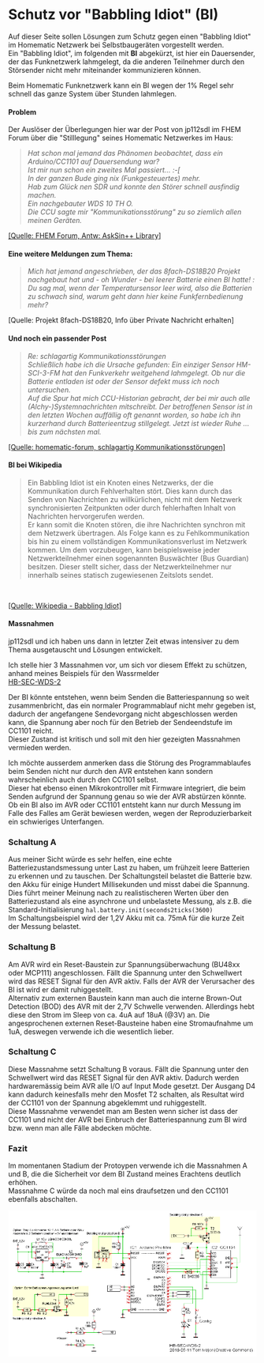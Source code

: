 # Schutz vor "Babbling Idiot" (BI)

Auf dieser Seite sollen Lösungen zum Schutz gegen einen "Babbling Idiot" im Homematic Netzwerk bei Selbstbaugeräten vorgestellt werden.<br>
Ein "Babbling Idiot", im folgenden mit **BI** abgekürzt, ist hier ein Dauersender, der das Funknetzwerk lahmgelegt, da die anderen Teilnehmer durch den Störsender nicht mehr miteinander kommunizieren können.

Beim Homematic Funknetzwerk kann ein BI wegen der 1% Regel sehr schnell das ganze System über Stunden lahmlegen.

#### Problem

Der Auslöser der Überlegungen hier war der Post von jp112sdl im FHEM Forum über die "Stilllegung" seines Homematic Netzwerkes im Haus:

> *Hat schon mal jemand das Phänomen beobachtet, dass ein Arduino/CC1101 auf Dauersendung war?<br>
> Ist mir nun schon ein zweites Mal passiert...  :-[<br>
> In der ganzen Bude ging nix (Funkgesteuertes) mehr.<br>
Hab zum Glück nen SDR und konnte den Störer schnell ausfindig machen.<br>
Ein nachgebauter WDS 10 TH O.<br>
Die CCU sagte mir "Kommunikationsstörung" zu so ziemlich allen meinen Geräten.*

[[Quelle: FHEM Forum, Antw: AskSin++ Library]](https://forum.fhem.de/index.php/topic,57486.msg783197.html#msg783197)


#### Eine weitere Meldungen zum Thema:

> *Mich hat jemand angeschrieben, der das 8fach-DS18B20 Projekt nachgebaut hat und - oh Wunder - bei leerer Batterie einen BI hatte! :<br>
Du sag mal, wenn der Temperatursensor leer wird, also die Batterien zu schwach sind, warum geht dann hier keine Funkfernbedienung mehr?*

[Quelle: Projekt 8fach-DS18B20, Info über Private Nachricht erhalten]

#### Und noch ein passender Post

> *Re: schlagartig Kommunikationsstörungen<br>
Schließlich habe ich die Ursache gefunden: Ein einziger Sensor HM-SCI-3-FM hat den Funkverkehr weitgehend lahmgelegt. Ob nur die Batterie entladen ist oder der Sensor defekt muss ich noch untersuchen.<br>
Auf die Spur hat mich CCU-Historian gebracht, der bei mir auch alle (Alchy-)Systemnachrichten mitschreibt. Der betroffenen Sensor ist in den letzten Wochen auffällig oft genannt worden, so habe ich ihn kurzerhand durch Batterieentzug stillgelegt. Jetzt ist wieder Ruhe ... bis zum nächsten mal.*

[[Quelle: homematic-forum, schlagartig Kommunikationsstörungen]](https://homematic-forum.de/forum/viewtopic.php?f=65&t=43150)

#### BI bei Wikipedia

> Ein Babbling Idiot ist ein Knoten eines Netzwerks, der die Kommunikation durch Fehlverhalten stört. Dies kann durch das Senden von Nachrichten zu willkürlichen, nicht mit dem Netzwerk synchronisierten Zeitpunkten oder durch fehlerhaften Inhalt von Nachrichten hervorgerufen werden.<br>
Er kann somit die Knoten stören, die ihre Nachrichten synchron mit dem Netzwerk übertragen. Als Folge kann es zu Fehlkommunikation bis hin zu einem vollständigen Kommunikationsverlust im Netzwerk kommen. Um dem vorzubeugen, kann beispielsweise jeder Netzwerkteilnehmer einen sogenannten Buswächter (Bus Guardian) besitzen. Dieser stellt sicher, dass der Netzwerkteilnehmer nur innerhalb seines statisch zugewiesenen Zeitslots sendet.
<br>

[[Quelle: Wikipedia - Babbling Idiot]](https://de.wikipedia.org/wiki/Babbling_idiot)</br>


#### Massnahmen

jp112sdl und ich haben uns dann in letzter Zeit etwas intensiver zu dem Thema ausgetauscht und Lösungen entwickelt.

Ich stelle hier 3 Massnahmen vor, um sich vor diesem Effekt zu schützen, anhand meines Beispiels für den Wassrmelder<br>
[HB-SEC-WDS-2](https://github.com/TomMajor/AskSinPP_Examples/tree/master/HB-SEC-WDS-2)

Der BI könnte entstehen, wenn beim Senden die Batteriespannung so weit zusammenbricht, das ein normaler Programmablauf nicht mehr gegeben ist, dadurch der angefangene Sendevorgang nicht abgeschlossen werden kann, die Spannung aber noch für den Betrieb der Sendeendstufe im CC1101 reicht. <br>Dieser Zustand ist kritisch und soll mit den hier gezeigten Massnahmen vermieden werden.

Ich möchte ausserdem anmerken dass die Störung des Programmablaufes beim Senden nicht nur durch den AVR entstehen kann sondern wahrscheinlich auch durch den CC1101 selbst.<br>
Dieser hat ebenso einen Mikrokontroller mit Firmware integriert, die beim Senden aufgrund der Spannung genau so wie der AVR abstürzen könnte.<br>
Ob ein BI also im AVR oder CC1101 entsteht kann nur durch Messung im Falle des Falles am Gerät bewiesen werden, wegen der Reproduzierbarkeit ein schwieriges Unterfangen.

### Schaltung A

Aus meiner Sicht würde es sehr helfen, eine echte Batteriezustandsmessung unter Last zu haben, um frühzeit leere Batterien zu erkennen und zu tauschen. Der Schaltungsteil belastet die Batterie bzw. den Akku für einige Hundert Millisekunden und misst dabei die Spannung.
Dies führt meiner Meinung nach zu realistischeren Werten über den Batteriezustand als eine asynchrone und unbelastete Messung, als z.B. die Standard-Initialisierung
`hal.battery.init(seconds2ticks(3600)`<br>
Im Schaltungsbeispiel wird der 1,2V Akku mit ca. 75mA für die kurze Zeit der Messung belastet.

### Schaltung B

Am AVR wird ein Reset-Baustein zur Spannungsüberwachung (BU48xx oder MCP111) angeschlossen. Fällt die Spannung unter den Schwellwert wird das RESET Signal für den AVR aktiv. Falls der AVR der Verursacher des BI ist wird er damit ruhiggestellt.<br>
Alternativ zum externen Baustein kann man auch die interne Brown-Out Detection (BOD) des AVR mit der 2,7V Schwelle verwenden. Allerdings hebt diese den Strom im Sleep von ca. 4uA auf 18uA (@3V) an.
Die angesprochenen externen Reset-Bausteine haben eine Stromaufnahme um 1uA, deswegen verwende ich die wesentlich lieber.

### Schaltung C

Diese Massnahme setzt Schaltung B voraus. Fällt die Spannung unter den Schwellwert wird das RESET Signal für den AVR aktiv. Dadurch werden hardwaremässig beim AVR alle I/O auf Input Mode gesetzt. Der Ausgang D4 kann dadurch keinesfalls mehr den Mosfet T2 schalten, als Resultat wird der CC1101 von der Spannung abgeklemmt und ruhiggestellt.<br>
Diese Massnahme verwendet man am Besten wenn sicher ist dass der CC1101 und nicht der AVR bei Einbruch der Batteriespannung zum BI wird bzw. wenn man alle Fälle abdecken möchte.

### Fazit

Im momentanen Stadium der Protoypen verwende ich die Massnahmen A und B, die die Sicherheit vor dem BI Zustand meines Erachtens deutlich erhöhen.<br>
Massnahme C würde da noch mal eins draufsetzen und den CC1101 ebenfalls abschalten.

![pic](Images/Schaltung.png)
